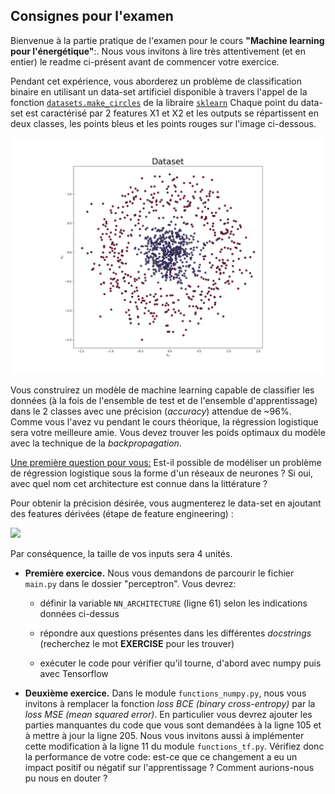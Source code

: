 ## Consignes pour l'examen

Bienvenue à la partie pratique de l'examen pour le cours <b>"Machine learning pour l'énergétique"</b>:. Nous vous
invitons à lire très attentivement (et en entier) le readme ci-présent avant de commencer votre exercice.

Pendant cet expérience, vous aborderez un problème de classification binaire en utilisant un data-set artificiel
disponible à travers l'appel de la fonction
[```datasets.make_circles```](https://scikit-learn.org/stable/modules/generated/sklearn.datasets.make_circles.html)
de la libraire [```sklearn```](https://scikit-learn.org/stable/) Chaque point du data-set est caractérisé par 2 features
X1 et X2 et les outputs se répartissent en deux classes, les points bleus et les points rouges sur l'image ci-dessous.

![Représentation du data-set](perceptron/dataset.png)

Vous construirez un modèle de machine learning capable de classifier les données (à la fois de l'ensemble de test et de
l'ensemble d'apprentissage) dans le 2 classes avec une précision (*accuracy*) attendue de ~96%.
Comme vous l'avez vu pendant le cours théorique, la régression logistique sera votre meilleure amie.
Vous devez trouver les poids optimaux du modèle avec la technique de la *backpropagation*.

<ins>Une première question pour vous:</ins> Est-il possible de modéliser un problème de régression logistique sous la
forme d'un réseaux de neurones ? Si oui, avec quel nom cet architecture est connue  dans la littérature ?

Pour obtenir la précision désirée, vous augmenterez le data-set en ajoutant des features dérivées
(étape de feature engineering) :

<img src="https://render.githubusercontent.com/render/math?math=\{x_1, x_2\} \rightarrow \{x_1, x_2, x_1^2, x_2^2\}">

Par conséquence, la taille de vos inputs sera 4 unités.

- <b>Première exercice.</b> Nous vous demandons de parcourir le fichier ```main.py``` dans le dossier "perceptron". Vous devrez:

  - définir la variable ```NN_ARCHITECTURE``` (ligne 61) selon les indications données ci-dessus

  - répondre aux questions présentes dans les différentes *docstrings* (recherchez le mot **EXERCISE** pour les trouver)

  - exécuter le code pour vérifier qu'il tourne, d'abord avec numpy puis avec Tensorflow

- <b>Deuxième exercice.</b> Dans le module ```functions_numpy.py```, nous vous invitons à remplacer la fonction 
*loss BCE (binary cross-entropy)* par la *loss MSE (mean squared error)*. En particulier vous devrez ajouter les parties
manquantes du code que vous sont demandées à la ligne 105 et à mettre à jour la ligne 205. Nous vous invitons aussi à
implémenter cette modification à la ligne 11 du module  ```functions_tf.py```.
Vérifiez donc la performance de votre code: est-ce que ce changement a eu un impact positif ou négatif sur 
l'apprentissage ? Comment aurions-nous pu nous en douter ?
